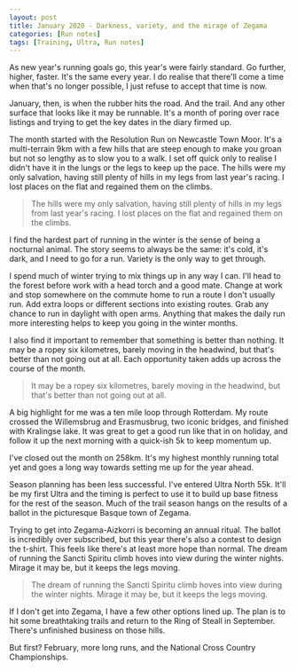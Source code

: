 ```yaml
---
layout: post
title: January 2020 - Darkness, variety, and the mirage of Zegama
categories: [Run notes]
tags: [Training, Ultra, Run notes]
---
```

As new year's running goals go, this year's were fairly standard. Go further, higher, faster. It's the same every year. I do realise that there'll come a time when that's no longer possible, I just refuse to accept that time is now.

January, then, is when the rubber hits the road. And the trail. And any other surface that looks like it may be runnable. It's a month of poring over race listings and trying to get the key dates in the diary firmed up. 

The month started with the Resolution Run on Newcastle Town Moor. It's a multi-terrain 9km with a few hills that are steep enough to make you groan but not so lengthy as to slow you to a walk. I set off quick only to realise I didn't have it in the lungs or the legs to keep up the pace. The hills were my only salvation, having still plenty of hills in my legs from last year's racing. I lost places on the flat and regained them on the climbs. 

>The hills were my only salvation, having still plenty of hills in my legs from last year's racing. I lost places on the flat and regained them on the climbs. 

I find the hardest part of running in the winter is the sense of being a nocturnal animal. The story seems to always be the same: it's cold, it's dark, and I need to go for a run. Variety is the only way to get through. 

I spend much of winter trying to mix things up in any way I can. I'll head to the forest before work with a head torch and a good mate. Change at work and stop somewhere on the commute home to run a route I don't usually run. Add extra loops or different sections into existing routes. Grab any chance to run in daylight with open arms. Anything that makes the daily run more interesting helps to keep you going in the winter months. 

I also find it important to remember that something is better than nothing. It may be a ropey six kilometres, barely moving in the headwind, but that's better than not going out at all. Each opportunity taken adds up across the course of the month.

>It may be a ropey six kilometres, barely moving in the headwind, but that's better than not going out at all.

A big highlight for me was a ten mile loop through Rotterdam. My route crossed the Willemsbrug and Erasmusbrug, two iconic bridges, and finished with Kralingse lake. It was great to get a good run like that in on holiday, and follow it up the next morning with a quick-ish 5k to keep momentum up.

I've closed out the month on 258km. It's my highest monthly running total yet and goes a long way towards setting me up for the year ahead.

Season planning has been less successful. I've entered Ultra North 55k. It'll be my first Ultra and the timing is perfect to use it to build up base fitness for the rest of the season. Much of the trail season hangs on the results of a ballot in the picturesque Basque town of Zegama.

Trying to get into Zegama-Aizkorri is becoming an annual ritual. The ballot is incredibly over subscribed, but this year there's also a contest to design the t-shirt. This feels like there's at least more hope than normal. The dream of running the Sancti Spiritu climb hoves into view during the winter nights. Mirage it may be, but it keeps the legs moving.

>The dream of running the Sancti Spiritu climb hoves into view during the winter nights. Mirage it may be, but it keeps the legs moving.

If I don't get into Zegama, I have a few other options lined up. The plan is to hit some breathtaking trails and return to the Ring of Steall in September. There's unfinished business on those hills.

But first? February, more long runs, and the National Cross Country Championships.

